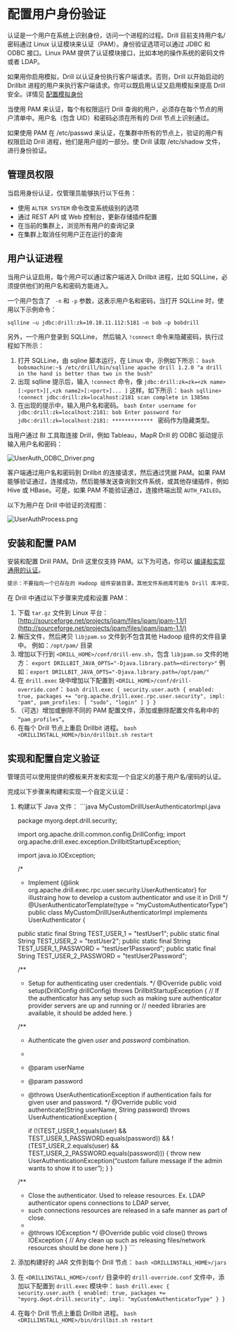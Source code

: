 # 配置用户身份验证

认证是一个用户在系统上识别身份，访问一个进程的过程。Drill 目前支持用户名/密码通过 Linux 认证模块来认证（PAM）。身份验证选项可以通过 JDBC 和 ODBC 接口。Linux PAM 提供了认证模块接口，比如本地的操作系统的密码文件或者 LDAP。

如果用你启用模拟，Drill 以认证身份执行客户端请求。否则，Drill 以开始启动的 Drillbit 进程的用户来执行客户端请求。你可以既启用认证又启用模拟来提高 Drill 安全。详情见 [配置模拟身份](4.配置模拟身份.md)

当使用 PAM 来认证，每个有权限运行 Drill 查询的用户，必须存在每个节点的用户清单中。用户名（包含 UID）和密码必须在所有的 Drill 节点上识别通过。

如果使用 PAM 在 /etc/passwd 来认证，在集群中所有的节点上，验证的用户有权限启动 Drill 进程，他们是用户组的一部分。使 Drill 读取 /etc/shadow 文件，进行身份验证。

## 管理员权限

当启用身份认证，仅管理员能够执行以下任务：
  * 使用 ``` ALTER SYSTEM ``` 命令改变系统级别的选项
  * 通过 REST API 或 Web 控制台，更新存储插件配置
  * 在当前的集群上，浏览所有用户的查询记录
  * 在集群上取消任何用户正在运行的查询

## 用户认证进程

当用户认证启用，每个用户可以通过客户端进入 Drillbit 进程，比如 SQLLine，必须提供他们的用户名和密码方能进入。

一个用户包含了 ``` -n``` 和 ``` -p ``` 参数，这表示用户名和密码，当打开 SQLLine 时，使用以下示例命令：
```bash
sqlline –u jdbc:drill:zk=10.10.11.112:5181 –n bob –p bobdrill
```

另外，一个用户登录到 SQLLine， 然后输入 ``` !connect ``` 命令来隐藏密码，执行过程如下所示：
  1. 打开 SQLLine，由 sqline 脚本运行，在 Linux 中，示例如下所示：
    ```bash
    bobsmachine:~$ /etc/drill/bin/sqlline
     apache drill 1.2.0
     "a drill in the hand is better than two in the bush"  
    ```
  2. 出现 sqlline 提示后，输入 ``` !connect ``` 命令，像 ``` jdbc:drill:zk=zk=<zk name>[:<port>][,<zk name2>[:<port>]... ] ``` 这样。如下所示：
    ```bash
    sqlline> !connect jdbc:drill:zk=localhost:2181
    scan complete in 1385ms
    ```
  3. 在出现的提示中，输入用户名和密码。
    ```bash
    Enter username for jdbc:drill:zk=localhost:2181: bob
    Enter password for jdbc:drill:zk=localhost:2181: *************
    ```
    密码作为隐藏类型。

当用户通过 BI 工具取连接 Drill，例如 Tableau，MapR Drill 的 ODBC 驱动提示输入用户名和密码：

![UserAuth_ODBC_Driver.png](../res/UserAuth_ODBC_Driver.png)

客户端通过用户名和密码到 Drillbit 的连接请求，然后通过凭据 PAM。如果 PAM 能够验证通过，连接成功，然后能够发送查询到文件系统，或其他存储插件，例如 Hive 或 HBase。可是，如果 PAM 不能验证通过，连接终端出现 ``` AUTH_FAILED ```。

以下为用户在 Drill 中验证的流程图：

![UserAuthProcess.png](../res/UserAuthProcess.png)

## 安装和配置 PAM

安装和配置 Drill PAM。Drill 这里仅支持 PAM。以下为可选，你可以 [编译和实现通用的认证](#)。
```bash
提示：不要指向一个已存在的 Hadoop 组件安装目录。其他文件系统库可能与 Drill 库冲突，导致系统错误。
```

在 Drill 中通过以下步骤来完成和设置 PAM：
  1. 下载 ``` tar.gz ``` 文件到 Linux 平台：
    [http://sourceforge.net/projects/jpam/files/jpam/jpam-1.1/](http://sourceforge.net/projects/jpam/files/jpam/jpam-1.1/)
  2. 解压文件，然后拷贝 ``` libjpam.so ``` 文件到不包含其他 Hadoop 组件的文件目录中。
    例如：``` /opt/pam/ ``` 目录
  3. 增加以下行到 ``` <DRILL_HOME>/conf/drill-env.sh ```，包含 ``` libjpam.so ``` 文件的地方：
    ``` export DRILLBIT_JAVA_OPTS="-Djava.library.path=<directory>" ```
    例如：``` export DRILLBIT_JAVA_OPTS="-Djava.library.path=/opt/pam/" ```
  4. 在 ``` drill.exec ``` 块中增加以下配置到 ``` <DRILL_HOME>/conf/drill-override.conf ```：
    ```bash
    drill.exec {
         security.user.auth {
           enabled: true,
           packages += "org.apache.drill.exec.rpc.user.security",
           impl: "pam",
           pam_profiles: [ "sudo", "login" ]
         }
    }
    ```
  5. （可选）增加或删除不同的 PAM 配置文件，添加或删除配置文件名称中的 ``` “pam_profiles” ```。
  6. 在每个 Drill 节点上重启 Drillbit 进程。
    ```bash
    <DRILLINSTALL_HOME>/bin/drillbit.sh restart
    ```

## 实现和配置自定义验证

管理员可以使用提供的模板来开发和实现一个自定义的基于用户名/密码的认证。

完成以下步骤来构建和实现一个自定义认证：
  1. 构建以下 Java 文件：
    ```java
     MyCustomDrillUserAuthenticatorImpl.java

     package myorg.dept.drill.security;

     import org.apache.drill.common.config.DrillConfig;
     import org.apache.drill.exec.exception.DrillbitStartupException;

     import java.io.IOException;

     /*
     * Implement {@link org.apache.drill.exec.rpc.user.security.UserAuthenticator} for illustraing how to develop a custom authenticator and use it in Drill
     */
     @UserAuthenticatorTemplate(type = “myCustomAuthenticatorType”)
     public class MyCustomDrillUserAuthenticatorImpl implements UserAuthenticator {

      public static final String TEST_USER_1 = "testUser1";
      public static final String TEST_USER_2 = "testUser2";
      public static final String TEST_USER_1_PASSWORD = "testUser1Password";
      public static final String TEST_USER_2_PASSWORD = "testUser2Password";

     /**
     * Setup for authenticating user credentials.
     */
      @Override
      public void setup(DrillConfig drillConfig) throws DrillbitStartupException {
        // If the authenticator has any setup such as making sure authenticator provider servers are up and running or
        // needed libraries are available, it should be added here.
      }

     /**
     * Authenticate the given <i>user</i> and <i>password</i> combination.
     *
     * @param userName
     * @param password
     * @throws UserAuthenticationException if authentication fails for given user and password.
     */
      @Override
      public void authenticate(String userName, String password) throws UserAuthenticationException {

        if (!(TEST_USER_1.equals(user) &&             TEST_USER_1_PASSWORD.equals(password)) &&
        !(TEST_USER_2.equals(user) && TEST_USER_2_PASSWORD.equals(password))) {
          throw new UserAuthenticationException(“custom failure message if the admin wants to show it to user”);
        }
      }

     /**
     * Close the authenticator. Used to release resources. Ex. LDAP authenticator opens connections to LDAP server,
     * such connections resources are released in a safe manner as part of close.
     *
     * @throws IOException
     */
      @Override
      public void close() throws IOException {
        // Any clean up such as releasing files/network resources should be done here
      }
     }
    ```
  2. 添加构建好的 JAR 文件到每个 Drill 节点：
    ```bash
    <DRILLINSTALL_HOME>/jars
    ```
  3. 在 ``` <DRILLINSTALL_HOME>/conf/ ``` 目录中的 ``` drill-override.conf ``` 文件中，添加以下配置到 ``` drill.exec ``` 模块中：
    ```bash
    drill.exec {
      security.user.auth {
          enabled: true,
          packages += "myorg.dept.drill.security",
          impl: "myCustomAuthenticatorType"
      }
    }  
    ```
  4. 在每个 Drill 节点上重启 Drillbit 进程。
    ```bash
    <DRILLINSTALL_HOME>/bin/drillbit.sh restart
    ```
